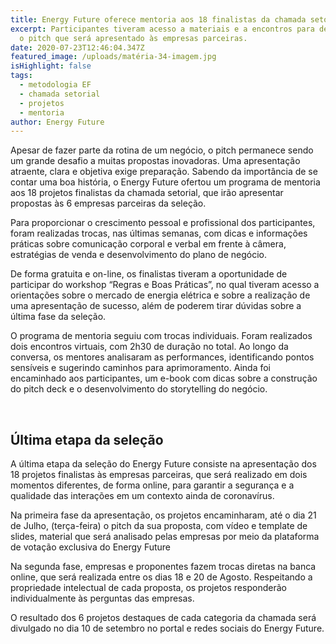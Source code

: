 ```yaml
---
title: Energy Future oferece mentoria aos 18 finalistas da chamada setorial
excerpt: Participantes tiveram acesso a materiais e a encontros para desenvolver
  o pitch que será apresentado às empresas parceiras.
date: 2020-07-23T12:46:04.347Z
featured_image: /uploads/matéria-34-imagem.jpg
isHighlight: false
tags:
  - metodologia EF
  - chamada setorial
  - projetos
  - mentoria
author: Energy Future
---
```

Apesar de fazer parte da rotina de um negócio, o pitch permanece sendo um grande desafio a muitas propostas inovadoras. Uma apresentação atraente, clara e objetiva exige preparação. Sabendo da importância de se contar uma boa história, o Energy Future ofertou um programa de mentoria aos 18 projetos finalistas da chamada setorial, que irão apresentar propostas às 6 empresas parceiras da seleção.

Para proporcionar o crescimento pessoal e profissional dos participantes, foram realizadas trocas, nas últimas semanas, com dicas e informações práticas sobre comunicação corporal e verbal em frente à câmera, estratégias de venda e desenvolvimento do plano de negócio.

De forma gratuita e on-line, os finalistas tiveram a oportunidade de participar do workshop “Regras e Boas Práticas”, no qual tiveram acesso a orientações sobre o mercado de energia elétrica e sobre a realização de uma apresentação de sucesso, além de poderem tirar dúvidas sobre a última fase da seleção.

O programa de mentoria seguiu com trocas individuais. Foram realizados dois encontros virtuais, com 2h30 de duração no total. Ao longo da conversa, os mentores analisaram as performances, identificando pontos sensíveis e sugerindo caminhos para aprimoramento. Ainda foi encaminhado aos participantes, um e-book com dicas sobre a construção do pitch deck e o desenvolvimento do storytelling do negócio.

<bR>

## Última etapa da seleção

A última etapa da seleção do Energy Future consiste na apresentação dos 18 projetos finalistas às empresas parceiras, que será realizado em dois momentos diferentes, de forma online, para garantir a segurança e a qualidade das interações em um contexto ainda de coronavírus.

Na primeira fase da apresentação, os projetos encaminharam, até o dia 21 de Julho, (terça-feira) o pitch da sua proposta, com vídeo e template de slides, material que será analisado pelas empresas por meio da plataforma de votação exclusiva do Energy Future

Na segunda fase, empresas e proponentes fazem trocas diretas na banca online, que será realizada entre os dias 18 e 20 de Agosto. Respeitando a propriedade intelectual de cada proposta, os projetos responderão individualmente às perguntas das empresas.

O resultado dos 6 projetos destaques de cada categoria da chamada será divulgado no dia 10 de setembro no portal e redes sociais do Energy Future.